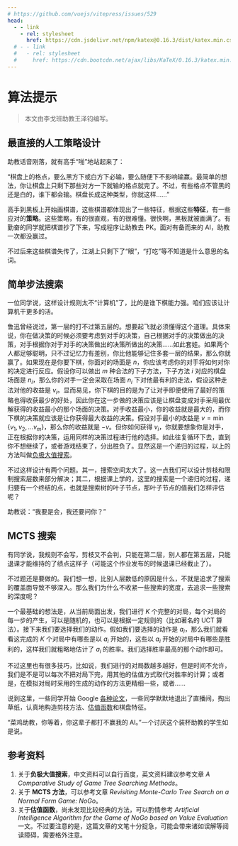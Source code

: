 ```yaml
---
# https://github.com/vuejs/vitepress/issues/529
head:
  - - link
    - rel: stylesheet
      href: https://cdn.jsdelivr.net/npm/katex@0.16.3/dist/katex.min.css
  # - - link
  #   - rel: stylesheet
  #     href: https://cdn.bootcdn.net/ajax/libs/KaTeX/0.16.3/katex.min.css
---
```


# 算法提示

> 本文由李戈班助教王泽钧编写。

## 最直接的人工策略设计

助教话音刚落，就有高手“啪”地站起来了：

“棋盘上的格点，要么黑方下或白方下必输，要么随便下不影响输赢。最简单的想法，你让棋盘上只剩下那些对方一下就输的格点就完了。不过，有些格点不管黑的还是白的，谁下都会输。棋盘长成这种类型，你就这样……”

高手到黑板上开始画棋谱，这些棋谱都体现出了一些特征，根据这些**特征**，有一些应对的**策略**。这些策略，有的很直观，有的很难懂。很快啊，黑板就被画满了。有勤奋的同学就把棋谱抄了下来，写成程序让助教去 PK。面对有备而来的 AI，助教一次都没赢过。

不过后来这些棋谱失传了，江湖上只剩下了“眼”，“打吃”等不知道是什么意思的名词。

## 简单步法搜索

一位同学说，这样设计规则太不“计算机”了，比的是谁下棋能力强。咱们应该让计算机干更多的活。

鲁迅曾经说过，第一层的打不过第五层的。想要起飞就必须懂得这个道理。具体来说，你在做决策的时候必须要考虑到对手的决策，自己根据对手的决策做出的决策，对手根据你对于对手的决策做出的决策所做出的决策……如此套娃。如果两个人都足够聪明，只不过记忆力有差别，你比他能够记住多套一层的结果，那么你就赢了。如果现在是你要下棋，你面对的场面是 $n$，你应该考虑你的对手将如何对你的决定进行反应。假设你可以做出 $m$ 种合法的下子方法，下子方法 $i$ 对应的棋盘场面是 $n_i$，那么你的对手一定会采取在场面 $n_i$ 下对他最有利的走法，假设这种走法对他的收益是 $v_i$。显而易见，你下棋的目的是为了让对手即便使用了最好的策略也得收获最少的好处，因此你在这一步做的决策应该是让棋盘变成对手采用最优解获得的收益最小的那个场面的决策。对手收益最小，你的收益就是最大的，而你下棋的决策就应该是让你获得最大收益的决策。假设对手最小的收益是 $v = \min\{v_1, v_2, ... v_m\}$，那么你的收益就是 $-v$。但你如何获得 $v_i$，你就要想象你是对手，正在根据你的决策，运用同样的决策过程进行他的选择。如此往复循环下去，直到你不想继续了，或者游戏结束了，分出胜负了。显然这是一个递归的过程，以上的方法叫做[负极大值搜索](#ref-minmax)。

不过这样设计有两个问题。其一，搜索空间太大了。这一点我们可以设计剪枝和限制搜索层数来部分解决；其二，根据课上学的，这里的搜索是一个递归的过程，递归要有一个终结的点，也就是搜索树的叶子节点，那叶子节点的值我们怎样评估呢？

助教说：“我要是会，我还要问你？”

## MCTS 搜索

有同学说，我规则不会写，剪枝又不会判，只能在第二层，别人都在第五层，只能退课才能维持的了绩点这样子（可能这个作业发布的时候退课已经截止了）。

不过题还是要做的。我们想一想，比别人层数低的原因是什么，不就是追求了搜索的覆盖面导致不够深入。那么我们为什么不收紧一些搜索的宽度，去追求一些搜索的深度呢？

一个最基础的想法是，从当前局面出发，我们进行 $K$ 个完整的对局，每个对局的每一步的产生，可以是随机的，也可以是根据一定规则的（比如著名的 UCT 算法）。接下来我们要选择我们的动作。假如我们要选择的动作是 $a_i$，那么我们就看看这完成的 $K$ 个对局中有哪些是以 $a_i$ 开始的，这些以 $a_i$ 开始的对局中有哪些是胜利的，这样我们就粗略地估计了 $a_i$ 的胜率。我们选择胜率最高的那个动作即可。

不过这里也有很多技巧，比如说，我们进行的对局数越多越好，但是时间不允许，我们是不是可以每次不把对局下完，用其他的估值方式取代对胜率的计算；或者是，在模拟对局时采用的生成的动作的方法更精细一些，或者……

说到这里，一些同学开始 Google [各种论文](#ref-mcts)，一些同学默默地退出了直播间，掏出草纸，认真地构造剪枝方法、[估值函数](#ref-eval)和棋盘特征。

“菜鸡助教，你等着，你这辈子都打不赢我的 AI。”一个讨厌这个装杯助教的学生如是说。

## 参考资料

<ol>
<li id="ref-minmax">关于<strong>负极大值搜索</strong>，中文资料可以自行百度，英文资料建议参考文章 <i>A Comparative Study of Game Tree Searching Methods</i>。</li>
<li id="ref-mcts">关于 <strong>MCTS 方法</strong>，可以参考文章 <i>Revisiting Monte-Carlo Tree Search on a Normal Form Game: NoGo</i>。</li>
<li id="ref-eval">关于<strong>估值函数</strong>，尚未发现比较经典的方法，可以酌情参考 <i>Artificial Intelligence Algorithm for the Game of NoGo based on Value Evaluation</i> 一文。不过要注意的是，这篇文章的文笔十分捉急，可能会带来诸如误解等阅读障碍，需要格外注意。</li>

</ol>
